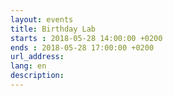 ```yaml
---
layout: events
title: Birthday Lab
starts : 2018-05-28 14:00:00 +0200
ends : 2018-05-28 17:00:00 +0200
url_address:
lang: en
description: 
---
```



